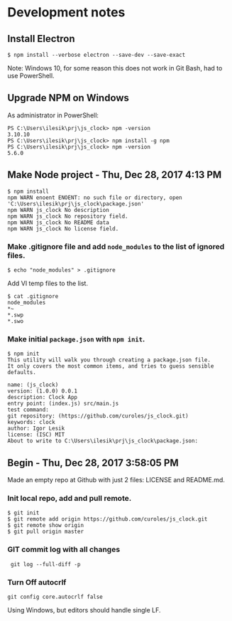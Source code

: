 # Development notes

## Install Electron

```terminal
$ npm install --verbose electron --save-dev --save-exact
```

Note: Windows 10, for some reason this does not work in Git Bash, had to use PowerShell.


## Upgrade NPM on Windows

As administrator in PowerShell:

```terminal
PS C:\Users\ilesik\prj\js_clock> npm -version
3.10.10
PS C:\Users\ilesik\prj\js_clock> npm install -g npm
PS C:\Users\ilesik\prj\js_clock> npm -version
5.6.0
```


## Make Node project - Thu, Dec 28, 2017  4:13 PM

```terminal
$ npm install
npm WARN enoent ENOENT: no such file or directory, open 'C:\Users\ilesik\prj\js_clock\package.json'
npm WARN js_clock No description
npm WARN js_clock No repository field.
npm WARN js_clock No README data
npm WARN js_clock No license field.
```

### Make .gitignore file and add `node_modules` to the list of ignored files.

```terminal
$ echo "node_modules" > .gitignore
```

Add VI temp files to the list.

```terminal
$ cat .gitignore
node_modules
*~
*.swp
*.swo
```

### Make initial `package.json` with `npm init`.

```terminal
$ npm init
This utility will walk you through creating a package.json file.
It only covers the most common items, and tries to guess sensible defaults.

name: (js_clock)
version: (1.0.0) 0.0.1
description: Clock App
entry point: (index.js) src/main.js
test command:
git repository: (https://github.com/curoles/js_clock.git)
keywords: clock
author: Igor Lesik
license: (ISC) MIT
About to write to C:\Users\ilesik\prj\js_clock\package.json:
```

## Begin - Thu, Dec 28, 2017  3:58:05 PM

Made an empty repo at Github with just 2 files: LICENSE and README.md.

### Init local repo, add and pull remote.

```terminal
$ git init
$ git remote add origin https://github.com/curoles/js_clock.git
$ git remote show origin
$ git pull origin master
```

### GIT commit log with all changes

```terminal
 git log --full-diff -p
```

### Turn Off autocrlf

```terminal
git config core.autocrlf false
```

Using Windows, but editors should handle single LF.
